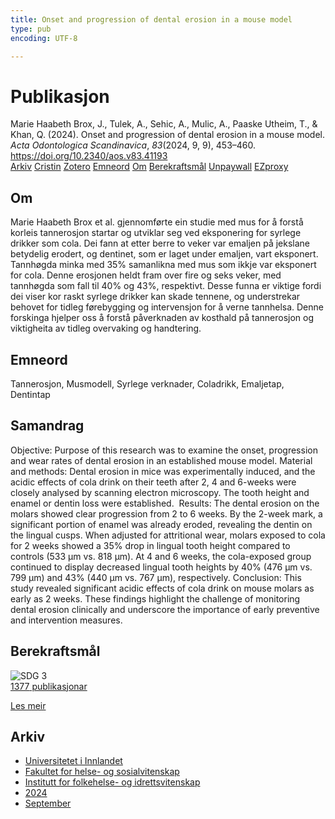 ```yaml
---
title: Onset and progression of dental erosion in a mouse model
type: pub
encoding: UTF-8

---
```

<h1>Publikasjon</h1>
<article id="csl-bib-container-CB37RH2Q" class="csl-bib-container">
  <div class="csl-bib-body"> <div class="csl-entry">Marie Haabeth Brox, J., Tulek, A., Sehic, A., Mulic, A., Paaske Utheim, T., &#38; Khan, Q. (2024). Onset and progression of dental erosion in a mouse model. <i>Acta Odontologica Scandinavica</i>, <i>83</i>(2024, 9, 9), 453–460. <a href="https://doi.org/10.2340/aos.v83.41193">https://doi.org/10.2340/aos.v83.41193</a></div> </div>
  <div class="csl-bib-buttons">
    <a href="#taxonomy-article-CB37RH2Q" alt="archive" class="csl-bib-button">Arkiv</a>
    <a href="https://app.cristin.no/results/show.jsf?id=2306686" alt="Cristin" class="csl-bib-button">Cristin</a>
    <a href="http://zotero.org/groups/5881554/items/CB37RH2Q" alt="Zotero" class="csl-bib-button">Zotero</a>
    <a href="#keywords-article-CB37RH2Q" alt="keywords" class="csl-bib-button">Emneord</a>
    <a href="#about-article-CB37RH2Q" alt="about_pub" class="csl-bib-button">Om</a>
    <a href="#sdg-article-CB37RH2Q" alt="sdg" class="csl-bib-button">Berekraftsmål</a>
    <a href="https://doi.org/10.2340/aos.v83.41193" alt="Unpaywall" class="csl-bib-button">Unpaywall</a>
    <a href="https://doi.org/10.2340/aos.v83.41193" alt="EZproxy" class="csl-bib-button">EZproxy</a>
  </div>
  <div id="csl-bib-meta-container-CB37RH2Q"></div>
</article>
<div id="csl-bib-meta-CB37RH2Q" class="csl-bib-meta">
  <article id="about-article-CB37RH2Q" class="about_pub-article">
    <h1>Om</h1>
    Marie Haabeth Brox et al. gjennomførte ein studie med mus for å forstå korleis tannerosjon startar og utviklar seg ved eksponering for syrlege drikker som cola. Dei fann at etter berre to veker var emaljen på jekslane betydelig erodert, og dentinet, som er laget under emaljen, vart eksponert. Tannhøgda minka med 35% samanlikna med mus som ikkje var eksponert for cola. Denne erosjonen heldt fram over fire og seks veker, med tannhøgda som fall til 40% og 43%, respektivt. Desse funna er viktige fordi dei viser kor raskt syrlege drikker kan skade tennene, og understrekar behovet for tidleg førebygging og intervensjon for å verne tannhelsa. Denne forskinga hjelper oss å forstå påverknaden av kosthald på tannerosjon og viktigheita av tidleg overvaking og handtering.
  </article>
  <article id="keywords-article-CB37RH2Q" class="keywords-article">
    <h1>Emneord</h1>
    Tannerosjon, Musmodell, Syrlege verknader, Coladrikk, Emaljetap, Dentintap
  </article>
  <article id="abstract-article-CB37RH2Q" class="abstract-article">
    <h1>Samandrag</h1>
    Objective: Purpose of this research was to examine the onset, progression and wear rates of dental erosion in an established mouse model. Material and methods: Dental erosion in mice was experimentally induced, and the acidic effects of cola drink on their teeth after 2, 4 and 6-weeks were closely analysed by scanning electron microscopy. The tooth height and enamel or dentin loss were established.  Results: The dental erosion on the molars showed clear progression from 2 to 6 weeks. By the 2-week mark, a significant portion of enamel was already eroded, revealing the dentin on the lingual cusps. When adjusted for attritional wear, molars exposed to cola for 2 weeks showed a 35% drop in lingual tooth height compared to controls (533 μm vs. 818 μm). At 4 and 6 weeks, the cola-exposed group continued to display decreased lingual tooth heights by 40% (476 μm vs. 799 μm) and 43% (440 μm vs. 767 μm), respectively. Conclusion: This study revealed significant acidic effects of cola drink on mouse molars as early as 2 weeks. These findings highlight the challenge of monitoring dental erosion clinically and underscore the importance of early preventive and intervention measures.
  </article>
  <article id="sdg-article-CB37RH2Q" class="sdg-article">
    <h1>Berekraftsmål</h1>
    <div class="sdg-container"><div id="sdg3" class="sdg">
        <img src="{{< params subfolder >}}images/sdg/sdg03_nn.png" class="image" alt="SDG 3">
        <div class="sdg-overlay">
          <a href="{{< params subfolder >}}nn/archive/?sdg=3#archive" class="sdg-publication-count"><span>1377</span> publikasjonar</a>
          <p><a href="https://fn.no/om-fn/fns-baerekraftsmaal/god-helse-og-livskvalitet?lang=nno-NO" class="sdg-read-more">Les meir</a></p>
        </div>
      </div></div>
  </article>
  <article id="taxonomy-article-CB37RH2Q" class="taxonomy-article">
    <h1>Arkiv</h1>
    <ul>
      <li><a href="{{< params subfolder >}}nn/archive/?key=3DCRN523">Universitetet i Innlandet</a></li>
      <li><a href="{{< params subfolder >}}nn/archive/?key=IDKFS3MX">Fakultet for helse- og sosialvitenskap</a></li>
      <li><a href="{{< params subfolder >}}nn/archive/?key=FJXE3Z8X">Institutt for folkehelse- og idrettsvitenskap</a></li>
      <li><a href="{{< params subfolder >}}nn/archive/?key=DLUBDP8T">2024</a></li>
      <li><a href="{{< params subfolder >}}nn/archive/?key=SGYLV4NK">September</a></li>
    </ul>
  </article>
</div>
